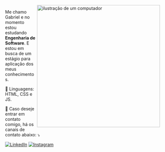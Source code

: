 <img src="https://raw.githubusercontent.com/MicaelliMedeiros/micaellimedeiros/master/image/computer-illustration.png" alt="ilustração de um computador" min-width="400px" max-width="400px" width="400px" align="right">

<p align="left"> 
  Me chamo Gabriel e no momento estou estudando <strong>Engenharia de Software</strong>.
  E estou em busca de um estágio para aplicação dos meus conhecimentos.
</p>

<p align="left">
  🦄 Linguagens: HTML, CSS e JS.
</p>

<p align="left">
  💌 Caso deseje entrar em contato comigo, há os canais de contato abaixo: ⤵️
</p>

<p align="left">
  <a href="https://www.linkedin.com/in/igorlr/" title="LinkedIn">
  <img src="https://img.shields.io/badge/-Linkedin-0e76a8?style=flat-square&logo=Linkedin&logoColor=white&link=https://www.linkedin.com/in/igorlr/" alt="LinkedIn"/></a>
  <a href="https://www.instagram.com/igor.lr1/" title="Instagram">
  <img src="https://img.shields.io/badge/-Instagram-DF0174?style=flat-square&labelColor=DF0174&logo=instagram&logoColor=white&link=https://www.instagram.com/igor.lr1/" alt="Instagram"/></a>
</p>
